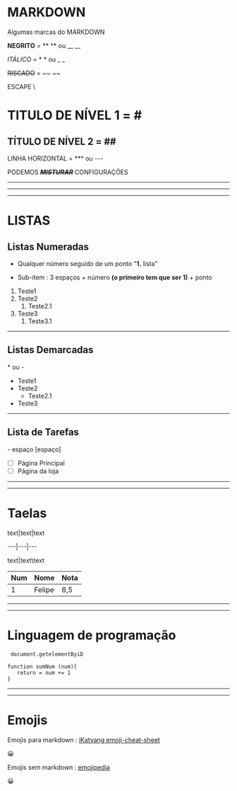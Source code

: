 # MARKDOWN
 Algumas marcas do MARKDOWN

**NEGRITO**  =  ** ** ou __ __

*ITÁLICO* =  * * ou _ _

~~RISCADO~~ =  ~~ ~~

ESCAPE \

# TITULO DE NÍVEL 1 =  \#

## TÍTULO DE NÍVEL 2 =  \##

LINHA HORIZONTAL = *** ou ---

PODEMOS ~~__*MISTURAR*__~~ CONFIGURAÇÕES 

***
---
***

# LISTAS

## Listas Numeradas

* Qualquer número seguido de um ponto "**1.** lista"

* Sub-item : 3 espaços + número **(o primeiro tem que ser 1)** + ponto 

1. Teste1
2. Teste2
   1. Teste2.1 
9. Teste3
      1. Teste3.1

***

## Listas Demarcadas

\* ou \-

* Teste1
* Teste2
   * Teste2.1
* Teste3

***

## Lista de Tarefas

\- espaço [espaço]
- [ ] Página Principal
- [ ] Página da loja

***
***
# Taelas

text|text|text

---|\---|\---

text|text\text

Num|Nome|Nota
---|---|---
1|Felipe|8,5

***
***

# Linguagem de programação

` document.getelementByiD`

```
function sumNum (num){
   return = num += 1
}
```

***
***

# Emojis


Emojis para markdown : [iKatyang emoji-cheat-sheet](https://github.com/ikatyang/emoji-cheat-sheet.git)

:grinning:

Emojis sem markdown : [emojipedia](https://emojipedia.org/)

😀